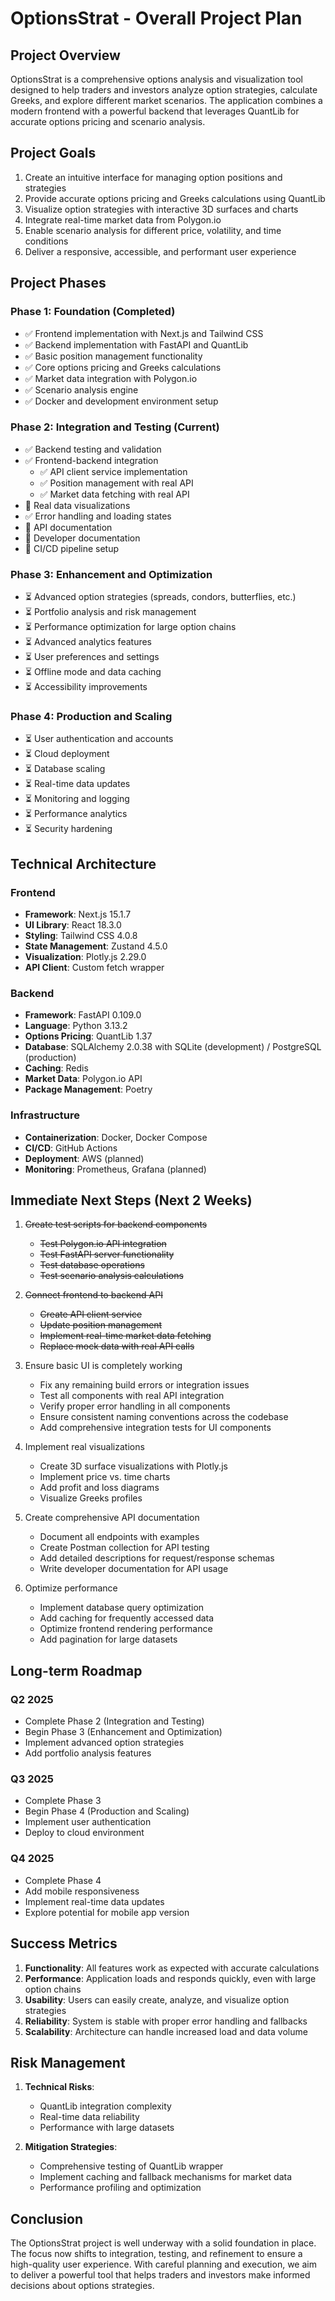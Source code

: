 # OptionsStrat - Overall Project Plan

## Project Overview

OptionsStrat is a comprehensive options analysis and visualization tool designed to help traders and investors analyze option strategies, calculate Greeks, and explore different market scenarios. The application combines a modern frontend with a powerful backend that leverages QuantLib for accurate options pricing and scenario analysis.

## Project Goals

1. Create an intuitive interface for managing option positions and strategies
2. Provide accurate options pricing and Greeks calculations using QuantLib
3. Visualize option strategies with interactive 3D surfaces and charts
4. Integrate real-time market data from Polygon.io
5. Enable scenario analysis for different price, volatility, and time conditions
6. Deliver a responsive, accessible, and performant user experience

## Project Phases

### Phase 1: Foundation (Completed)

- ✅ Frontend implementation with Next.js and Tailwind CSS
- ✅ Backend implementation with FastAPI and QuantLib
- ✅ Basic position management functionality
- ✅ Core options pricing and Greeks calculations
- ✅ Market data integration with Polygon.io
- ✅ Scenario analysis engine
- ✅ Docker and development environment setup

### Phase 2: Integration and Testing (Current)

- ✅ Backend testing and validation
- ✅ Frontend-backend integration
  - ✅ API client service implementation
  - ✅ Position management with real API
  - ✅ Market data fetching with real API
- 🔄 Real data visualizations
- ✅ Error handling and loading states
- 🔄 API documentation
- 🔄 Developer documentation
- 🔄 CI/CD pipeline setup

### Phase 3: Enhancement and Optimization

- ⏳ Advanced option strategies (spreads, condors, butterflies, etc.)
- ⏳ Portfolio analysis and risk management
- ⏳ Performance optimization for large option chains
- ⏳ Advanced analytics features
- ⏳ User preferences and settings
- ⏳ Offline mode and data caching
- ⏳ Accessibility improvements

### Phase 4: Production and Scaling

- ⏳ User authentication and accounts
- ⏳ Cloud deployment
- ⏳ Database scaling
- ⏳ Real-time data updates
- ⏳ Monitoring and logging
- ⏳ Performance analytics
- ⏳ Security hardening

## Technical Architecture

### Frontend

- **Framework**: Next.js 15.1.7
- **UI Library**: React 18.3.0
- **Styling**: Tailwind CSS 4.0.8
- **State Management**: Zustand 4.5.0
- **Visualization**: Plotly.js 2.29.0
- **API Client**: Custom fetch wrapper

### Backend

- **Framework**: FastAPI 0.109.0
- **Language**: Python 3.13.2
- **Options Pricing**: QuantLib 1.37
- **Database**: SQLAlchemy 2.0.38 with SQLite (development) / PostgreSQL (production)
- **Caching**: Redis
- **Market Data**: Polygon.io API
- **Package Management**: Poetry

### Infrastructure

- **Containerization**: Docker, Docker Compose
- **CI/CD**: GitHub Actions
- **Deployment**: AWS (planned)
- **Monitoring**: Prometheus, Grafana (planned)

## Immediate Next Steps (Next 2 Weeks)

1. ~~Create test scripts for backend components~~
   - ~~Test Polygon.io API integration~~
   - ~~Test FastAPI server functionality~~
   - ~~Test database operations~~
   - ~~Test scenario analysis calculations~~

2. ~~Connect frontend to backend API~~
   - ~~Create API client service~~
   - ~~Update position management~~
   - ~~Implement real-time market data fetching~~
   - ~~Replace mock data with real API calls~~

3. Ensure basic UI is completely working
   - Fix any remaining build errors or integration issues
   - Test all components with real API integration
   - Verify proper error handling in all components
   - Ensure consistent naming conventions across the codebase
   - Add comprehensive integration tests for UI components

4. Implement real visualizations
   - Create 3D surface visualizations with Plotly.js
   - Implement price vs. time charts
   - Add profit and loss diagrams
   - Visualize Greeks profiles

5. Create comprehensive API documentation
   - Document all endpoints with examples
   - Create Postman collection for API testing
   - Add detailed descriptions for request/response schemas
   - Write developer documentation for API usage

6. Optimize performance
   - Implement database query optimization
   - Add caching for frequently accessed data
   - Optimize frontend rendering performance
   - Add pagination for large datasets

## Long-term Roadmap

### Q2 2025
- Complete Phase 2 (Integration and Testing)
- Begin Phase 3 (Enhancement and Optimization)
- Implement advanced option strategies
- Add portfolio analysis features

### Q3 2025
- Complete Phase 3
- Begin Phase 4 (Production and Scaling)
- Implement user authentication
- Deploy to cloud environment

### Q4 2025
- Complete Phase 4
- Add mobile responsiveness
- Implement real-time data updates
- Explore potential for mobile app version

## Success Metrics

1. **Functionality**: All features work as expected with accurate calculations
2. **Performance**: Application loads and responds quickly, even with large option chains
3. **Usability**: Users can easily create, analyze, and visualize option strategies
4. **Reliability**: System is stable with proper error handling and fallbacks
5. **Scalability**: Architecture can handle increased load and data volume

## Risk Management

1. **Technical Risks**:
   - QuantLib integration complexity
   - Real-time data reliability
   - Performance with large datasets

2. **Mitigation Strategies**:
   - Comprehensive testing of QuantLib wrapper
   - Implement caching and fallback mechanisms for market data
   - Performance profiling and optimization

## Conclusion

The OptionsStrat project is well underway with a solid foundation in place. The focus now shifts to integration, testing, and refinement to ensure a high-quality user experience. With careful planning and execution, we aim to deliver a powerful tool that helps traders and investors make informed decisions about options strategies.

